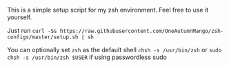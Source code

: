 This is a simple setup script for my zsh environment.
Feel free to use it yourself.

Just run `curl -Ss https://raw.githubusercontent.com/OneAutumnMango/zsh-configs/master/setup.sh | sh`

You can optionally set `zsh` as the default shell `chsh -s /usr/bin/zsh`
or `sudo chsh -s /usr/bin/zsh $USER` if using passwordless sudo
